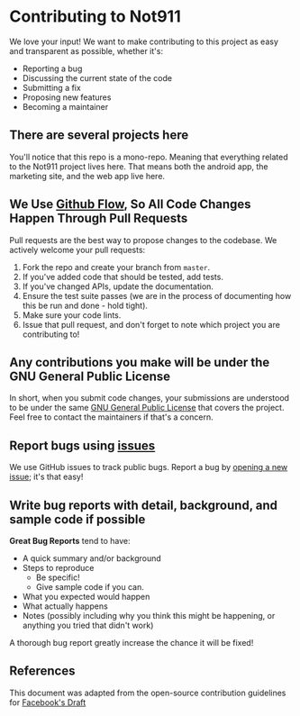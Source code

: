 # Contributing to Not911
We love your input! We want to make contributing to this project as easy and transparent as possible, whether it's:

- Reporting a bug
- Discussing the current state of the code
- Submitting a fix
- Proposing new features
- Becoming a maintainer

## There are several projects here
You'll notice that this repo is a mono-repo. Meaning that everything related to the Not911 project lives here. That means both the android app, the marketing site, and the web app live here.

## We Use [Github Flow](https://guides.github.com/introduction/flow/index.html), So All Code Changes Happen Through Pull Requests
Pull requests are the best way to propose changes to the codebase. We actively welcome your pull requests:

1. Fork the repo and create your branch from `master`.
2. If you've added code that should be tested, add tests.
3. If you've changed APIs, update the documentation.
4. Ensure the test suite passes (we are in the process of documenting how this be run and done - hold tight).
5. Make sure your code lints.
6. Issue that pull request, and don't forget to note which project you are contributing to!

## Any contributions you make will be under the GNU General Public License
In short, when you submit code changes, your submissions are understood to be under the same [GNU General Public License](https://choosealicense.com/licenses/gpl-3.0/) that covers the project. Feel free to contact the maintainers if that's a concern.

## Report bugs using [issues](https://github.com/briandk/transcriptase-atom/issues)
We use GitHub issues to track public bugs. Report a bug by [opening a new issue](); it's that easy!

## Write bug reports with detail, background, and sample code if possible
**Great Bug Reports** tend to have:

- A quick summary and/or background
- Steps to reproduce
  - Be specific!
  - Give sample code if you can.
- What you expected would happen
- What actually happens
- Notes (possibly including why you think this might be happening, or anything you tried that didn't work)

A thorough bug report greatly increase the chance it will be fixed!

## References
This document was adapted from the open-source contribution guidelines for [Facebook's Draft](https://github.com/facebook/draft-js/blob/a9316a723f9e918afde44dea68b5f9f39b7d9b00/CONTRIBUTING.md)
